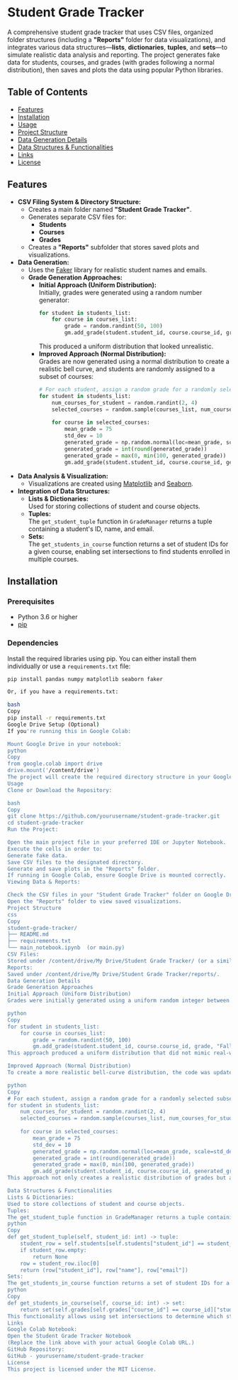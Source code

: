 # Student Grade Tracker

A comprehensive student grade tracker that uses CSV files, organized folder structures (including a **"Reports"** folder for data visualizations), and integrates various data structures—**lists**, **dictionaries**, **tuples**, and **sets**—to simulate realistic data analysis and reporting. The project generates fake data for students, courses, and grades (with grades following a normal distribution), then saves and plots the data using popular Python libraries.

## Table of Contents

- [Features](#features)
- [Installation](#installation)
- [Usage](#usage)
- [Project Structure](#project-structure)
- [Data Generation Details](#data-generation-details)
- [Data Structures & Functionalities](#data-structures--functionalities)
- [Links](#links)
- [License](#license)

## Features

- **CSV Filing System & Directory Structure:**
  - Creates a main folder named **"Student Grade Tracker"**.
  - Generates separate CSV files for:
    - **Students**
    - **Courses**
    - **Grades**
  - Creates a **"Reports"** subfolder that stores saved plots and visualizations.
- **Data Generation:**
  - Uses the [Faker](https://faker.readthedocs.io/) library for realistic student names and emails.
  - **Grade Generation Approaches:**
    - **Initial Approach (Uniform Distribution):**  
      Initially, grades were generated using a random number generator:
      ```python
      for student in students_list:
          for course in courses_list:
              grade = random.randint(50, 100)
              gm.add_grade(student.student_id, course.course_id, grade, "Fall 2024")
      ```
      This produced a uniform distribution that looked unrealistic.
    - **Improved Approach (Normal Distribution):**  
      Grades are now generated using a normal distribution to create a realistic bell curve, and students are randomly assigned to a subset of courses:
      ```python
      # For each student, assign a random grade for a randomly selected subset of courses
      for student in students_list:
          num_courses_for_student = random.randint(2, 4)
          selected_courses = random.sample(courses_list, num_courses_for_student)
          
          for course in selected_courses:
              mean_grade = 75
              std_dev = 10
              generated_grade = np.random.normal(loc=mean_grade, scale=std_dev)
              generated_grade = int(round(generated_grade))
              generated_grade = max(0, min(100, generated_grade))
              gm.add_grade(student.student_id, course.course_id, generated_grade, "Fall 2024")
      ```
- **Data Analysis & Visualization:**
  - Visualizations are created using [Matplotlib](https://matplotlib.org/) and [Seaborn](https://seaborn.pydata.org/).
- **Integration of Data Structures:**
  - **Lists & Dictionaries:**  
    Used for storing collections of student and course objects.
  - **Tuples:**  
    The `get_student_tuple` function in `GradeManager` returns a tuple containing a student's ID, name, and email.
  - **Sets:**  
    The `get_students_in_course` function returns a set of student IDs for a given course, enabling set intersections to find students enrolled in multiple courses.

## Installation

### Prerequisites

- Python 3.6 or higher
- [pip](https://pip.pypa.io/en/stable/)

### Dependencies

Install the required libraries using pip. You can either install them individually or use a `requirements.txt` file:

```bash
pip install pandas numpy matplotlib seaborn faker

Or, if you have a requirements.txt:

bash
Copy
pip install -r requirements.txt
Google Drive Setup (Optional)
If you're running this in Google Colab:

Mount Google Drive in your notebook:
python
Copy
from google.colab import drive
drive.mount('/content/drive')
The project will create the required directory structure in your Google Drive under "My Drive/Student Grade Tracker".
Usage
Clone or Download the Repository:

bash
Copy
git clone https://github.com/yourusername/student-grade-tracker.git
cd student-grade-tracker
Run the Project:

Open the main project file in your preferred IDE or Jupyter Notebook.
Execute the cells in order to:
Generate fake data.
Save CSV files to the designated directory.
Generate and save plots in the "Reports" folder.
If running in Google Colab, ensure Google Drive is mounted correctly.
Viewing Data & Reports:

Check the CSV files in your "Student Grade Tracker" folder on Google Drive.
Open the "Reports" folder to view saved visualizations.
Project Structure
css
Copy
student-grade-tracker/
├── README.md
├── requirements.txt
└── main_notebook.ipynb  (or main.py)
CSV Files:
Stored under /content/drive/My Drive/Student Grade Tracker/ (or a similar folder on your local machine if modified).
Reports:
Saved under /content/drive/My Drive/Student Grade Tracker/reports/.
Data Generation Details
Grade Generation Approaches
Initial Approach (Uniform Distribution)
Grades were initially generated using a uniform random integer between 50 and 100:

python
Copy
for student in students_list:
    for course in courses_list:
        grade = random.randint(50, 100)
        gm.add_grade(student.student_id, course.course_id, grade, "Fall 2024")
This approach produced a uniform distribution that did not mimic real-world grading patterns.

Improved Approach (Normal Distribution)
To create a more realistic bell-curve distribution, the code was updated to generate grades using a normal distribution, and students are randomly assigned to a subset of courses:

python
Copy
# For each student, assign a random grade for a randomly selected subset of courses
for student in students_list:
    num_courses_for_student = random.randint(2, 4)
    selected_courses = random.sample(courses_list, num_courses_for_student)
    
    for course in selected_courses:
        mean_grade = 75
        std_dev = 10
        generated_grade = np.random.normal(loc=mean_grade, scale=std_dev)
        generated_grade = int(round(generated_grade))
        generated_grade = max(0, min(100, generated_grade))
        gm.add_grade(student.student_id, course.course_id, generated_grade, "Fall 2024")
This approach not only creates a realistic distribution of grades but also simulates selective enrollment across courses, enabling the use of set intersections to analyze common enrollments.

Data Structures & Functionalities
Lists & Dictionaries:
Used to store collections of student and course objects.
Tuples:
The get_student_tuple function in GradeManager returns a tuple containing:
python
Copy
def get_student_tuple(self, student_id: int) -> tuple:
    student_row = self.students[self.students["student_id"] == student_id]
    if student_row.empty:
        return None
    row = student_row.iloc[0]
    return (row["student_id"], row["name"], row["email"])
Sets:
The get_students_in_course function returns a set of student IDs for a given course:
python
Copy
def get_students_in_course(self, course_id: int) -> set:
    return set(self.grades[self.grades["course_id"] == course_id]["student_id"])
This functionality allows using set intersections to determine which students are enrolled in multiple courses.
Links
Google Colab Notebook:
Open the Student Grade Tracker Notebook
(Replace the link above with your actual Google Colab URL.)
GitHub Repository:
GitHub - yourusername/student-grade-tracker
License
This project is licensed under the MIT License.
